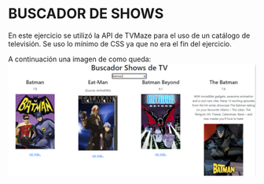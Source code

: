 # BUSCADOR DE SHOWS

En este ejercicio se utilizó la API de TVMaze para el uso de un catálogo de televisión. Se uso lo mínimo de CSS ya que no era el fin del ejercicio.

A continuación una imagen de como queda:
![Prueba de la API](assets/muestra.png)
